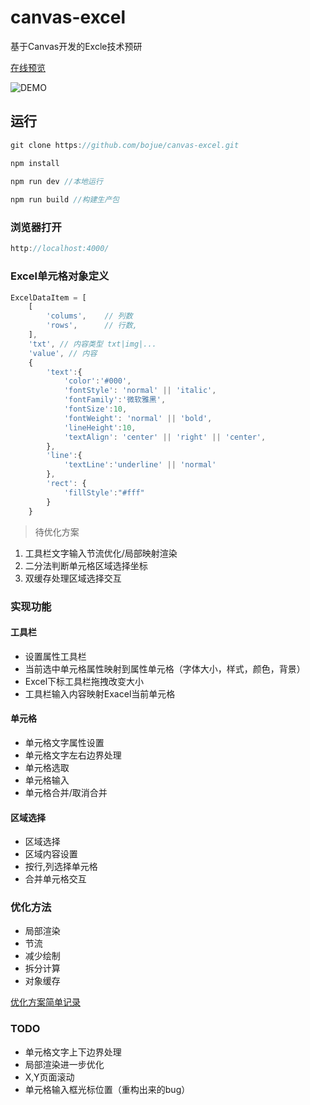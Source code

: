 # canvas-excel

基于Canvas开发的Excle技术预研

[在线预览](https://bojue.github.io/canvas-excel)

![DEMO](https://github.com/bojue/canvas-excel/raw/master/src/assets/demo.PNG)


## 运行

```javaScript
git clone https://github.com/bojue/canvas-excel.git

npm install 

npm run dev //本地运行
 
npm run build //构建生产包

```

### 浏览器打开

```javaScript
http://localhost:4000/
```
### Excel单元格对象定义

```javaScript
ExcelDataItem = [
    [
        'colums',    // 列数
        'rows',      // 行数,
    ],     
    'txt', // 内容类型 txt|img|...
    'value', // 内容
    {
        'text':{
            'color':'#000',
            'fontStyle': 'normal' || 'italic',
            'fontFamily':'微软雅黑',
            'fontSize':10,
            'fontWeight': 'normal' || 'bold',
            'lineHeight':10,
            'textAlign': 'center' || 'right' || 'center',
        },
        'line':{
            'textLine':'underline' || 'normal'
        },
        'rect': {
            'fillStyle':"#fff"
        }
    }
```

> 待优化方案

1. 工具栏文字输入节流优化/局部映射渲染
2. 二分法判断单元格区域选择坐标
3. 双缓存处理区域选择交互


### 实现功能

#### 工具栏

- 设置属性工具栏
- 当前选中单元格属性映射到属性单元格（字体大小，样式，颜色，背景）
- Excel下标工具栏拖拽改变大小
- 工具栏输入内容映射Exacel当前单元格

#### 单元格

- 单元格文字属性设置
- 单元格文字左右边界处理
- 单元格选取
- 单元格输入
- 单元格合并/取消合并

#### 区域选择

- 区域选择
- 区域内容设置
- 按行,列选择单元格
- 合并单元格交互

### 优化方法

- 局部渲染
- 节流
- 减少绘制
- 拆分计算
- 对象缓存

[优化方案简单记录](https://github.com/bojue/canvas-excel/issues/5)

### TODO

- 单元格文字上下边界处理
- 局部渲染进一步优化
- X,Y页面滚动
- 单元格输入框光标位置（重构出来的bug）




